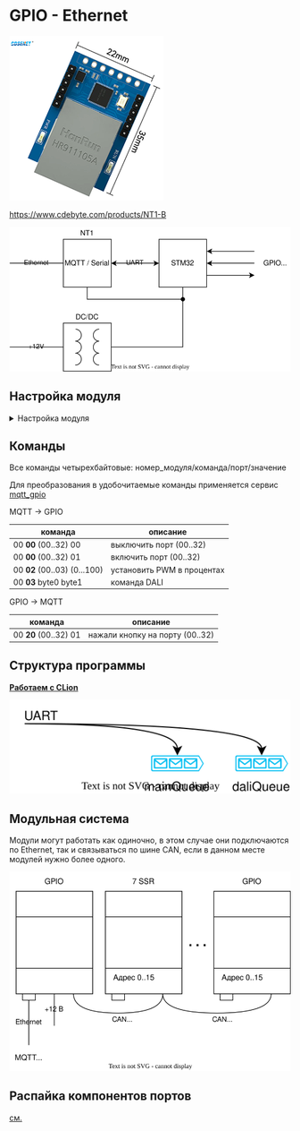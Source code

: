 # GPIO - Ethernet

![](img_1.png)

https://www.cdebyte.com/products/NT1-B

![](gpio1.svg)

## Настройка модуля
<details><summary>Настройка модуля</summary>
  
Первоначально модуль сидит на статическом адресе 192.168.3.3
настраиваем сеть компа и заходим

![](nt1b_mqtt_settings.png)

Настоятельно рекомендую настроить именно автоматическое получение адреса по DHCP.

Устанавливаем там где 0, нужный нам порядковый номер модуля и нажимаем submit,
пароль для сохранения 123456 после чего перезагружаем по питанию.

В сети его потом можно будет найти по доменному имени MAC адресу:
![](mac-domain.png)

</details>


## Команды

Все команды четырехбайтовые: номер_модуля/команда/порт/значение

Для преобразования в удобочитаемые команды применяется сервис [mqtt_gpio](mqtt_gpio_service/readme.md)

MQTT -> GPIO

| команда                      | описание                   |
|------------------------------|----------------------------|
| 00 **00** (00..32) 00        | выключить порт (00..32)    |
| 00 **00** (00..32) 01        | включить порт (00..32)     |
| 00 **02** (00..03) (0...100) | установить PWM в процентах |
| 00 **03** byte0 byte1        | команда DALI               |


GPIO -> MQTT


| команда               | описание                        |
|-----------------------|---------------------------------|
| 00 **20** (00..32) 01 | нажали кнопку на порту (00..32) |

## Структура программы

[**Работаем с CLion**](clion/clion.md)

![](program.svg)



## Модульная система

Модули могут работать как одиночно, в этом случае они подключаются по Ethernet, так и связываться по шине CAN, если в данном месте модулей нужно более одного.

![](can_modules.svg)


## Распайка компонентов портов

[см.](gpio_pic/readme.md)